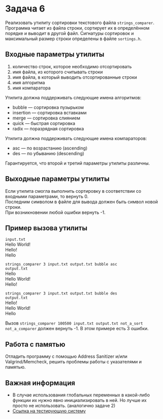 # Задача 6

Реализовать утилиту сортировки текстового файла `strings_comparer`.
Программа читает из файла строки, сортирует их в определённом порядке и выводит в другой файл.
Сигнатуры сортировок и максимальный размер строки определены в файле `sortings.h`.

## Входные параметры утилиты

1. количество строк, которое необходимо отсортировать
2. имя файла, из которого считывать строки
3. имя файла, в который выводить отсортированные строки
4. имя алгоритма
5. имя компаратора

Утилита должна поддерживать следующие имена алгоритмов:

- bubble — сортировка пузырьком
- insertion — сортировка вставками
- merge — сортировка слиянием
- quick — быстрая сортировка
- radix — поразрядная сортировка

Утилита должна поддерживать следующие имена компараторов:

- asc — по возрастанию (ascending)
- des — по убыванию (descending)

Гарантируется, что второй и третий параметры утилиты различны.

## Выходные параметры утилиты

Если утилита смогла выполнить сортировку в соответствии со входными параметрами, то вернуть 0.\
Последним символом в файле для вывода должен быть символ новой строки.\
При возникновении любой ошибки вернуть -1.

## Пример вызова утилиты

`input.txt`\
Hello World!\
Hello!\
Hello

`strings_comparer 3 input.txt output.txt bubble asc`\
`output.txt`\
Hello\
Hello World!\
Hello!

`strings_comparer 3 input.txt output.txt bubble des`\
`output.txt`\
Hello!\
Hello World!\
Hello

Вызов `strings_comparer 100500 input.txt output.txt not_a_sort not_a_comparer` должен вернуть -1.
В этом примере есть 3 ошибки.

## Работа с памятью

Отладить программу с помощью Address Sanitizer и/или Valgrind/Memcheck, решить
проблемы работы с указателями и памятью.


## Важная информация

- В случае использования глобальных переменных в какой-либо функции их нужно явно инициализировать в ней. Но лучше их просто не использовать. (аналогично задаче 2)
- [Ссылка на тестирующую систему](https://github.com/spbu-coding/6-grading-system)
